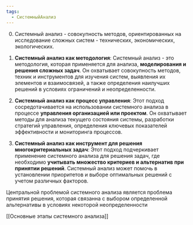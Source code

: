 ```yaml
---
tags:
  - СистемныйАнализ
---
```

0. Системный анализ - совокупность методов, ориентированных на исследование сложных систем - технических, экономических, экологических.

1. **Системный анализ как методология**: Системный анализ - это методология, которая применяется для анализа, **моделирования и решения сложных задач**. Он охватывает совокупность методов, техник и инструментов для изучения систем, выявления их элементов и взаимосвязей, а также определения наилучших решений в условиях ограничений и неопределенности.
    
2. **Системный анализ как процесс управления**: Этот подход сосредотачивается на использовании системного анализа в процессе **управления организацией или проектом**. Он охватывает методы для анализа текущего состояния системы, разработки стратегий управления, определения ключевых показателей эффективности и мониторинга процессов.
    
3. **Системный анализ как инструмент для решения многокритериальных задач**: Этот подход подчеркивает применение системного анализа для решения задач, где необходимо **учитывать множество критериев и альтернатив при принятии решений**. Системный анализ может помочь в установлении приоритетов и выборе оптимальных решений с учетом различных факторов.
    

Центральной проблемой системного анализа является проблема принятия решения, которая связанна с выбором определенной альтернативы в условиях некоторой неопределенности

[[Основные этапы системного анализа]]